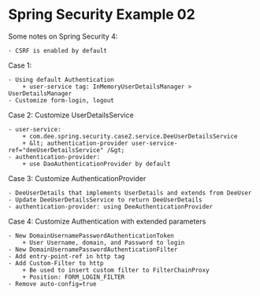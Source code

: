 # Spring Security Example 02

Some notes on Spring Security 4:

    - CSRF is enabled by default
    
    
Case 1:

    - Using default Authentication
        + user-service tag: InMemoryUserDetailsManager >  UserDetailsManager
    - Customize form-login, logout
    
Case 2: Customize UserDetailsService

    - user-service: 
        + com.dee.spring.security.case2.service.DeeUserDetailsService
        + &lt; authentication-provider user-service-ref="deeUserDetailsService" /&gt;
    - authentication-provider:
        + use DaoAuthenticationProvider by default
        
Case 3: Customize AuthenticationProvider

    - DeeUserDetails that implements UserDetails and extends from DeeUser
    - Update DeeUserDetailsService to return DeeUserDetails
    - authentication-provider: using DeeAuthenticationProvider
    
Case 4: Customize Authentication with extended parameters

    - New DomainUsernamePasswordAuthenticationToken
        + User Username, domain, and Password to login
    - New DomainUsernamePasswordAuthenticationFilter
    - Add entry-point-ref in http tag
    - Add Custom-Filter to http
        + Be used to insert custom filter to FilterChainProxy
        + Position: FORM_LOGIN_FILTER
    - Remove auto-config=true